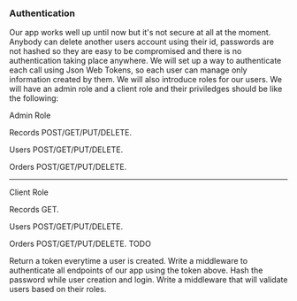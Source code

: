 ### Authentication

Our app works well up until now but it's not secure at all at the moment. Anybody can delete another users account using their id, passwords are not hashed so they are easy to be compromised and there is no authentication taking place anywhere. We will set up a way to authenticate each call using Json Web Tokens, so each user can manage only information created by them. We will also introduce roles for our users. We will have an admin role and a client role and their priviledges should be like the following:

Admin Role

Records
POST/GET/PUT/DELETE.

Users
POST/GET/PUT/DELETE.

Orders
POST/GET/PUT/DELETE.

----

Client Role

Records
GET.

Users
POST/GET/PUT/DELETE.

Orders
POST/GET/PUT/DELETE.
TODO

Return a token everytime a user is created.
Write a middleware to authenticate all endpoints of our app using the token above.
Hash the password while user creation and login.
Write a middleware that will validate users based on their roles.
